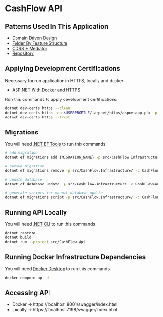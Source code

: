 # CashFlow API

## Patterns Used In This Application

- [Domain Driven Design](https://balta.io/cursos/modelando-dominios-ricos)
- [Folder By Feature Structure](https://github.com/tfsantosbr/dotnet-folder-by-feature-structure)
- [CQRS + Mediator](https://balta.io/blog/aspnet-core-cqrs-mediator)
- [Repository](https://learning.eximia.co/videos/repositorios)

## Applying Development Certifications

Necessary for run application in HTTPS, locally and docker

- [ASP.NET With Docker and HTTPS](https://josiahmortenson.dev/blog/2020-06-08-aspnetcore-docker-https)

Run this commands to apply development certifications:

```bash
dotnet dev-certs https --clean
dotnet dev-certs https -ep $USERPROFILE/.aspnet/https/aspnetapp.pfx -p dev@123
dotnet dev-certs https --trust
```

## Migrations

You will need [.NET EF Tools](https://docs.microsoft.com/en-us/ef/core/cli/dotnet) to run this commands

```bash
# add migration
dotnet ef migrations add {MIGRATION_NAME} -p src/CashFlow.Infrastructure/ -c CashFlowContext -s src/CashFlow.Api -o Migrations

# remove migration
dotnet ef migrations remove -p src/CashFlow.Infrastructure/ -c CashFlowContext -s src/CashFlow.Api

# update database
dotnet ef database update -p src/CashFlow.Infrastructure -c CashFlowContext -s src/CashFlow.Api

# generate scripts for manual database update
dotnet ef migrations script -p src/CashFlow.Infrastructure/ -c CashFlowContext -s src/CashFlow.Api -o ./scripts/migrations.sql
```

## Running API Locally

You will need [.NET CLI](https://dotnet.microsoft.com/en-us/download) to run this commands

```bash
dotnet restore
dotnet build
dotnet run --project src/CashFlow.Api
```

## Running Docker Infrastructure Dependencies

You will need [Docker Desktop](https://docs.docker.com/desktop/install/windows-install/) to run this commands

```bash
docker-compose up -d
```

## Accessing API

- Docker -> https://localhost:8001/swagger/index.html
- Locally ->  https://localhost:7198/swagger/index.html